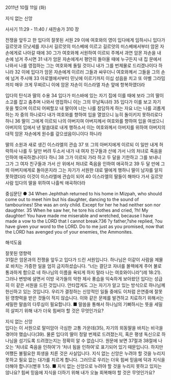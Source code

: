 2011년 10월 11일 (화)

지식 없는 신앙



사사기 11:29 - 11:40 / 새찬송가 310 장


전쟁을 앞두고 한 입다의 잘못된 서원
29 이에 여호와의 영이 입다에게 임하시니 입다가 길르앗과 므낫세를 지나서 길르앗의 미스베에 이르고 길르앗의 미스베에서부터 암몬 자손에게로 나아갈 때에 30 그가 여호와께 서원하여 이르되 주께서 과연 암몬 자손을 내 손에 넘겨 주시면 31 내가 암몬 자손에게서 평안히 돌아올 때에 누구든지 내 집 문에서 나와서 나를 영접하는 그는 여호와께 돌릴 것이니 내가 그를 번제물로 드리겠나이다 하니라 32 이에 입다가 암몬 자손에게 이르러 그들과 싸우더니 여호와께서 그들을 그의 손에 넘겨 주시매 33 아로엘에서부터 민닛에 이르기까지 이십 성읍을 치고 또 아벨 그라밈까지 매우 크게 무찌르니 이에 암몬 자손이 이스라엘 자손 앞에 항복하였더라

입다의 탄식과 딸의 수용
34 입다가 미스바에 있는 자기 집에 이를 때에 보라 그의 딸이 소고를 잡고 춤추며 나와서 영접하니 이는 그의 무남독녀라 35 입다가 이를 보고 자기 옷을 찢으며 이르되 어찌할꼬 내 딸이여 너는 나를 참담하게 하는 자요 너는 나를 괴롭게 하는 자 중의 하나로다 내가 여호와를 향하여 입을 열었으니 능히 돌이키지 못하리로다 하니 36 딸이 그에게 이르되 나의 아버지여 아버지께서 여호와를 향하여 입을 여셨으니 아버지의 입에서 낸 말씀대로 내게 행하소서 이는 여호와께서 아버지를 위하여 아버지의 대적 암몬 자손에게 원수를 갚으셨음이니이다 하니라

딸의 소원과 새로 생긴 이스라엘의 관습
37 또 그의 아버지에게 이르되 이 일만 내게 허락하사 나를 두 달만 버려 두소서 내가 내 여자 친구들과 산에 가서 나의 처녀로 죽음을 인하여 애곡하겠나이다 하니 38 그가 이르되 가라 하고 두 달을 기한하고 그를 보내니 그가 그 여자 친구들과 가서 산 위에서 처녀로 죽음을 인하여 애곡하고 39 두 달 만에 그의 아버지에게로 돌아온지라 그는 자기가 서원한 대로 딸에게 행하니 딸이 남자를 알지 못하였더라 이것이 이스라엘에 관습이 되어 40 이스라엘의 딸들이 해마다 가서 길르앗 사람 입다의 딸을 위하여 나흘씩 애곡하더라

중심문단 ● 34 When Jephthah returned to his home in Mizpah, who should come out to meet him but his daughter, dancing to the sound of tambourines! She was an only child. Except for her he had neither son nor daughter. 35 When he saw her, he tore his clothes and cried, ?h! My daughter! You have made me miserable and wretched, because I have made a vow to the LORD that I cannot break.?36 ?y father,?she replied, ?ou have given your word to the LORD. Do to me just as you promised, now that the LORD has avenged you of your enemies, the Ammonites.

해석도움





잘못된 영향력  
31절은 암몬과의 전쟁을 앞두고 입다가 드린 서원입니다. 하나님은 이같이 사람을 제물로 바치는 가증한 일을 엄히 금지하셨습니다. “너는 결단코 자녀를 몰렉에게 주어 불로 통과하게 함으로 네 하나님의 이름을 욕되게 하지 말라 나는 여호와이니라”(레 18:21). 그러나 변방에 살면서 이방 국가들의 악한 제사 풍습을 익숙하게 보아왔던 입다는 성급히 이 같은 서원을 드린 것입니다. 안타깝게도 그는 자기가 알고 있는 방식으로 하나님께 헌신하고 있는 것입니다. 우리가 결정하는 신앙적인 일들 중에도 이처럼 은연중에 잘못된 영향력을 받은 것들이 적지 않습니다. 이와 같은 문제를 발견하고 치료하기 위해서는 세밀한 말씀의 다루심이 필요합니다.
■ 말씀을 통해서 하나님의 기뻐하시는 뜻을 세밀히 살피기 위해 내가 더욱 힘써야 할 것은 무엇인가요?

지식 없는 신앙  
입다는 이 서원으로 말미암아 극심한 고통 가운데(35), 자기의 외동딸을 바치는 비극을 겪어야 했습니다(39). 물론 입다의 딸이 정말 번제로 드려졌는지, 혹은 평생 독신으로 하나님을 섬기도록 드려졌는지는 정확히 알 수 없습니다. 원문에 보면 37절과 38절에 나오는 ‘처녀로 죽음을 인하여’가 ‘처녀 됨을 인하여’로 표기되어 있기 때문입니다. 하지만 어쨌든 불필요한 희생을 치른 것은 사실입니다. 지식 없는 신앙은 누려야 할 것을 누리지 못하고 필요 없는 대가를 치르게 합니다. 그러므로 우리는 더욱 힘써 믿음에 덕과 지식을 더해야 합니다(벧후 1:5).
■ 지식 없는 신앙으로 누려야 할 것을 누리지 못하고 있지는 않나요? 힘써 믿음에 지식을 더하기 위해 내가 오늘 회복해야 할 것은 무엇인가요?